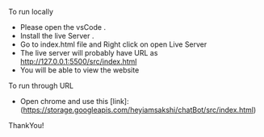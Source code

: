 To run locally
- Please open the vsCode .
- Install the live Server .
- Go to index.html file and Right click on open Live Server
- The live server will probably have URL as http://127.0.0.1:5500/src/index.html
- You will be able to view the website

To run through URL
- Open chrome and use this [link]: (https://storage.googleapis.com/heyiamsakshi/chatBot/src/index.html)

ThankYou!
